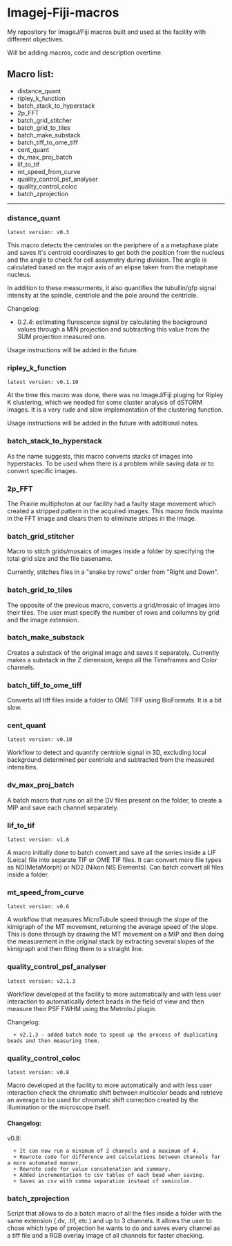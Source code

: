 # Imagej-Fiji-macros

My repository for ImageJ/Fiji macros built and used at the facility with different objectives.

Will be adding macros, code and description overtime.

## Macro list:
+ distance_quant
+ ripley_k_function
+ batch_stack_to_hyperstack
+ 2p_FFT
+ batch_grid_stitcher
+ batch_grid_to_tiles
+ batch_make_substack
+ batch_tiff_to_ome_tiff
+ cent_quant
+ dv_max_proj_batch
+ lif_to_tif
+ mt_speed_from_curve
+ quality_control_psf_analyser
+ quality_control_coloc
+ batch_zprojection

___

### distance_quant
   ```
   latest version: v0.3
   ```

   This macro detects the centrioles on the periphere of a a metaphase plate and saves it's centroid coordinates to get both the position from the nucleus and the angle to check for cell assymetry during division. The angle is calculated based on the major axis of an elipse taken from the metaphase nucleus.

   In addition to these measurments, it also quantifies the tubullin/gfp signal intensity at the spindle, centriole and the pole around the centriole.

   Changelog:

   - 0.2.4: estimating flurescence signal by calculating the background values through a MIN projection and subtracting this value from the SUM projection measured one.

   Usage instructions will be added in the future.

### ripley_k_function
   ```
   latest version: v0.1.10
   ```

   At the time this macro was done, there was no ImageJ/Fiji pluging for Ripley K clustering, which we needed for some cluster analysis of dSTORM images. It is a very rude and slow implementation of the clustering function.

   Usage instructions will be added in the future with additional notes.

### batch_stack_to_hyperstack
   As the name suggests, this macro converts stacks of images into hyperstacks. To be used when there is a problem while saving data or to convert specific images.

### 2p_FFT
   The Prairie multiphoton at our facility had a faulty stage movement which created a stripped pattern in the acquired images. This macro finds maxima in the FFT image and clears them to eliminate stripes in the image.

### batch_grid_stitcher
   Macro to stitch grids/mosaics of images inside a folder by specifying the total grid size and the file basename.

   Currently, stitches files in a "snake by rows" order from "Right and Down".

### batch_grid_to_tiles
   The opposite of the previous macro, converts a grid/mosaic of images into their tiles. The user must specify the number of rows and collumns by grid and the image extension.

### batch_make_substack
   Creates a substack of the original image and saves it separately. Currently makes a substack in the Z dimension, keeps all the Timeframes and Color channels.

### batch_tiff_to_ome_tiff
   Converts all tiff files inside a folder to OME TIFF using BioFormats. It is a bit slow.

### cent_quant
   ```
   latest version: v0.10
   ```

   Workflow to detect and quantify centriole signal in 3D, excluding local background determined per centriole and subtracted from the measured intensities.

### dv_max_proj_batch
   A batch macro that runs on all the DV files present on the folder, to create a MIP and save each channel separately.

### lif_to_tif
   ```
   latest version: v1.8
   ```

   A macro initially done to batch convert and save all the series inside a LIF (Leica) file into separate TIF or OME TIF files. It can convert more file types as ND(MetaMorph) or ND2 (Nikon NIS Elements). Can batch convert all files inside a folder.

### mt_speed_from_curve
   ```
   latest version: v0.6
   ```

   A workflow that measures MicroTubule speed through the slope of the kimigraph of the MT movement, returning the average speed of the slope. This is done through by drawing the MT movement on a MIP and then doing the measurement in the original stack by extracting several slopes of the kimigraph and then fiting them to a straight line.

### quality_control_psf_analyser
   ```
   latest version: v2.1.3
   ```

   Workflow developed at the facility to more automatically and with less user interaction to automatically detect beads in the field of view and then measure their PSF FWHM using the MetroloJ plugin.

   Changelog:

      + v2.1.3 - added batch mode to speed up the process of duplicating beads and then measuring them.

### quality_control_coloc
   ```
   latest version: v0.8
   ```

   Macro developed at the facility to more automatically and with less user interaction check the chromatic shift between multicolor beads and retrieve an average to be used for chromatic shift correction created by the illumination or the microscope itself.

#### Changelog:

   v0.8:

      + It can now run a minimum of 2 channels and a maximum of 4.
      + Rewrote code for difference and calculations between channels for a more automated manner.
      + Rewrote code for value concatenation and summary.
      + Added incrementation to csv tables of each bead when saving.
      + Saves as csv with comma separation instead of semicolon.

### batch_zprojection

   Script that allows to do a batch macro of all the files inside a folder with the same extension (.dv, .tif, etc.) and up to 3 channels. It allows the user to chose which type of projection he wants to do and saves every channel as a tiff file and a RGB overlay image of all channels for faster checking.
